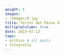 ```yaml
---
weight: 5
images:
- /images/8.jpg
title: Torres del Paine 8
multipleColumn: true
date: 2023-02-13
tags:
- archivo # all posts
- fotografía
---
```


